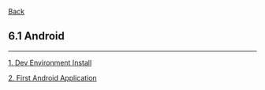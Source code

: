 [Back](../../README.md)

## 6.1 Android

<hr>

[1. Dev Environment Install](1_DevEnvInstall.md)

[2. First Android Application](2_FirstApp.md)


